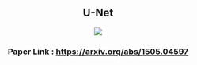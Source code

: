 <div align="center"><h2>U-Net</h2></div>
<div align="center"><img src="https://ars.els-cdn.com/content/image/1-s2.0-S0933365721000580-gr1.jpg"></div>
<div align="center"><h3>Paper Link : <a href="https://arxiv.org/abs/1505.04597">https://arxiv.org/abs/1505.04597</a></h3></div>
